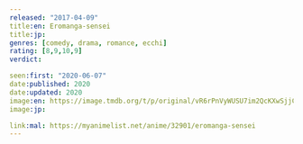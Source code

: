 ```yaml
---
released: "2017-04-09"
title:en: Eromanga-sensei
title:jp:
genres: [comedy, drama, romance, ecchi]
rating: [8,9,10,9]
verdict:

seen:first: "2020-06-07"
date:published: 2020
date:updated: 2020
image:en: https://image.tmdb.org/t/p/original/vR6rPnVyWUSU7im2QcKXwSjjCXM.jpg
image:jp:

link:mal: https://myanimelist.net/anime/32901/eromanga-sensei
---
```

